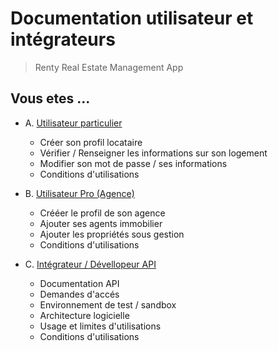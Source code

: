 # Documentation utilisateur et intégrateurs
> Renty Real Estate Management App

## Vous etes ...

- A. [Utilisateur particulier](/t_esp_900_renty/tenant)

    - Créer son profil locataire
    - Vérifier / Renseigner les informations sur son logement
    - Modifier son mot de passe / ses informations
    - Conditions d'utilisations

- B. [Utilisateur Pro (Agence)](/t_esp_900_renty/company)

    - Crééer le profil de son agence
    - Ajouter ses agents immobilier
    - Ajouter les propriétés sous gestion
    - Conditions d'utilisations

- C. [Intégrateur / Dévellopeur API](/t_esp_900_renty/developer)

    - Documentation API
    - Demandes d'accés
    - Environnement de test / sandbox
    - Architecture logicielle
    - Usage et limites d'utilisations
    - Conditions d'utilisations
